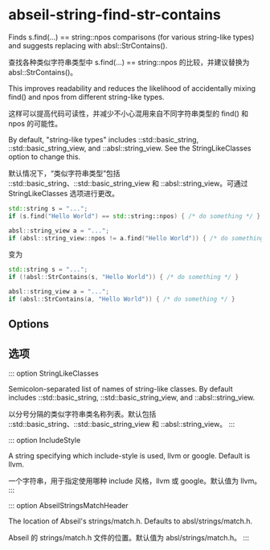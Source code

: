 # abseil-string-find-str-contains

Finds s.find(...) == string::npos comparisons (for various string-like types) and suggests replacing with absl::StrContains().

查找各种类似字符串类型中 s.find(...) == string::npos 的比较，并建议替换为 absl::StrContains()。

This improves readability and reduces the likelihood of accidentally mixing find() and npos from different string-like types.

这样可以提高代码可读性，并减少不小心混用来自不同字符串类型的 find() 和 npos 的可能性。

By default, "string-like types" includes ::std::basic_string, ::std::basic_string_view, and ::absl::string_view. See the StringLikeClasses option to change this.

默认情况下，“类似字符串类型”包括 ::std::basic_string、::std::basic_string_view 和 ::absl::string_view。可通过 StringLikeClasses 选项进行更改。

```c++
std::string s = "...";
if (s.find("Hello World") == std::string::npos) { /* do something */ }

absl::string_view a = "...";
if (absl::string_view::npos != a.find("Hello World")) { /* do something */ }
```

变为

```c++
std::string s = "...";
if (!absl::StrContains(s, "Hello World")) { /* do something */ }

absl::string_view a = "...";
if (absl::StrContains(a, "Hello World")) { /* do something */ }
```

## Options

## 选项

::: option
StringLikeClasses

Semicolon-separated list of names of string-like classes. By default includes ::std::basic_string, ::std::basic_string_view, and ::absl::string_view.

以分号分隔的类似字符串类名称列表。默认包括 ::std::basic_string、::std::basic_string_view 和 ::absl::string_view。
:::

::: option
IncludeStyle

A string specifying which include-style is used, llvm or google. Default is llvm.

一个字符串，用于指定使用哪种 include 风格，llvm 或 google。默认值为 llvm。
:::

::: option
AbseilStringsMatchHeader

The location of Abseil's strings/match.h. Defaults to absl/strings/match.h.

Abseil 的 strings/match.h 文件的位置。默认值为 absl/strings/match.h。
:::
